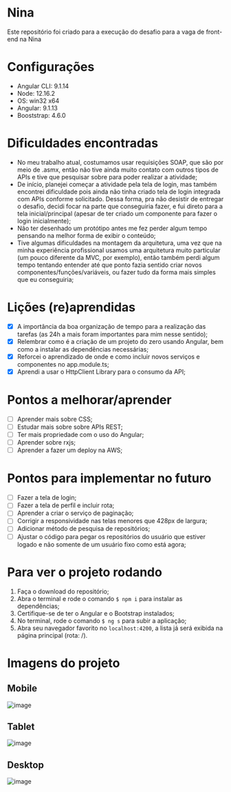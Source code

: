 # Nina

Este repositório foi criado para a execução do desafio para a vaga de front-end na Nina

# Configurações

- Angular CLI: 9.1.14
- Node: 12.16.2
- OS: win32 x64
- Angular: 9.1.13
- Booststrap: 4.6.0

# Dificuldades encontradas

- No meu trabalho atual, costumamos usar requisições SOAP, que são por meio de .asmx, então não tive ainda muito contato com outros tipos de APIs e tive que pesquisar sobre para poder realizar a atividade;
- De início, planejei começar a atividade pela tela de login, mas também encontrei dificuldade pois ainda não tinha criado tela de login integrada com APIs conforme solicitado. Dessa forma, pra não desistir de entregar o desafio, decidi focar na parte que conseguiria fazer, e fui direto para a tela inicial/principal (apesar de ter criado um componente para fazer o login inicialmente);
- Não ter desenhado um protótipo antes me fez perder algum tempo pensando na melhor forma de exibir o conteúdo;
- Tive algumas dificuldades na montagem da arquitetura, uma vez que na minha experiência profissional usamos uma arquitetura muito particular (um pouco diferente da MVC, por exemplo), então também perdi algum tempo tentando entender até que ponto fazia sentido criar novos componentes/funções/variáveis, ou fazer tudo da forma mais simples que eu conseguiria;

# Lições (re)aprendidas
 - [x] A importância da boa organização de tempo para a realização das tarefas (as 24h a mais foram importantes para mim nesse sentido);
 - [x] Relembrar como é a criação de um projeto do zero usando Angular, bem como a instalar as dependências necessárias;
 - [x] Reforcei o aprendizado de onde e como incluir novos serviços e componentes no app.module.ts;
 - [x] Aprendi a usar o HttpClient Library para o consumo da API;
 
# Pontos a melhorar/aprender
  - [ ] Aprender mais sobre CSS;
  - [ ] Estudar mais sobre sobre APIs REST;
  - [ ] Ter mais propriedade com o uso do Angular;
  - [ ] Aprender sobre rxjs;
  - [ ] Aprender a fazer um deploy na AWS;
  
# Pontos para implementar no futuro
  - [ ] Fazer a tela de login;
  - [ ] Fazer a tela de perfil e incluir rota;
  - [ ] Aprender a criar o serviço de paginação;
  - [ ] Corrigir a responsividade nas telas menores que 428px de largura;
  - [ ] Adicionar método de pesquisa de repositórios;
  - [ ] Ajustar o código para pegar os repositórios do usuário que estiver logado e não somente de um usuário fixo como está agora;
  
# Para ver o projeto rodando
  1. Faça o download do repositório;
  2. Abra o terminal e rode o comando `$ npm i` para instalar as dependências;
  3. Certifique-se de ter o Angular e o Bootstrap instalados;
  4. No terminal, rode o comando `$ ng s` para subir a aplicação;
  5. Abra seu navegador favorito no `localhost:4200`, a lista já será exibida na página principal (rota: /).

# Imagens do projeto
## Mobile
![image](https://user-images.githubusercontent.com/50220493/108766216-a1025a80-7533-11eb-9a02-5425fe252756.png)
## Tablet
![image](https://user-images.githubusercontent.com/50220493/108766342-cbecae80-7533-11eb-92e6-5a595c057482.png)
## Desktop 
![image](https://user-images.githubusercontent.com/50220493/108766385-ddce5180-7533-11eb-9605-50d09badb9ef.png)
